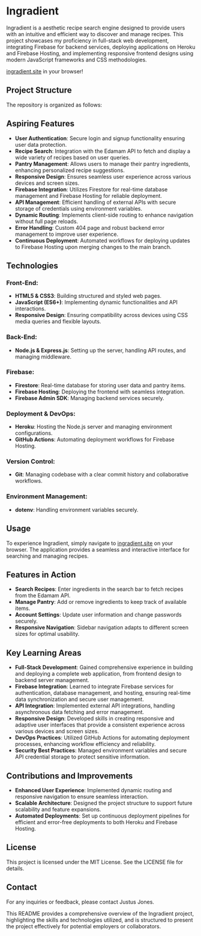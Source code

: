 # Ingradient

Ingradient is a aesthetic recipe search engine designed to provide users with an intuitive and efficient way to discover and manage recipes. This project showcases my proficiency in full-stack web development, integrating Firebase for backend services, deploying applications on Heroku and Firebase Hosting, and implementing responsive frontend designs using modern JavaScript frameworks and CSS methodologies.

[ingradient.site](http://ingradient.site) in your browser!


## Project Structure

The repository is organized as follows:

## Aspiring Features

- **User Authentication**: Secure login and signup functionality ensuring user data protection.
- **Recipe Search**: Integration with the Edamam API to fetch and display a wide variety of recipes based on user queries.
- **Pantry Management**: Allows users to manage their pantry ingredients, enhancing personalized recipe suggestions.
- **Responsive Design**: Ensures seamless user experience across various devices and screen sizes.
- **Firebase Integration**: Utilizes Firestore for real-time database management and Firebase Hosting for reliable deployment.
- **API Management**: Efficient handling of external APIs with secure storage of credentials using environment variables.
- **Dynamic Routing**: Implements client-side routing to enhance navigation without full page reloads.
- **Error Handling**: Custom 404 page and robust backend error management to improve user experience.
- **Continuous Deployment**: Automated workflows for deploying updates to Firebase Hosting upon merging changes to the main branch.

## Technologies

### Front-End:

- **HTML5 & CSS3**: Building structured and styled web pages.
- **JavaScript (ES6+)**: Implementing dynamic functionalities and API interactions.
- **Responsive Design**: Ensuring compatibility across devices using CSS media queries and flexible layouts.

### Back-End:

- **Node.js & Express.js**: Setting up the server, handling API routes, and managing middleware.

### Firebase:

- **Firestore**: Real-time database for storing user data and pantry items.
- **Firebase Hosting**: Deploying the frontend with seamless integration.
- **Firebase Admin SDK**: Managing backend services securely.

### Deployment & DevOps:

- **Heroku**: Hosting the Node.js server and managing environment configurations.
- **GitHub Actions**: Automating deployment workflows for Firebase Hosting.

### Version Control:

- **Git**: Managing codebase with a clear commit history and collaborative workflows.

### Environment Management:

- **dotenv**: Handling environment variables securely.

## Usage

To experience Ingradient, simply navigate to [ingradient.site](http://ingradient.site) on your browser. The application provides a seamless and interactive interface for searching and managing recipes.

## Features in Action

- **Search Recipes**: Enter ingredients in the search bar to fetch recipes from the Edamam API.
- **Manage Pantry**: Add or remove ingredients to keep track of available items.
- **Account Settings**: Update user information and change passwords securely.
- **Responsive Navigation**: Sidebar navigation adapts to different screen sizes for optimal usability.

## Key Learning Areas

- **Full-Stack Development**: Gained comprehensive experience in building and deploying a complete web application, from frontend design to backend server management.
- **Firebase Integration**: Learned to integrate Firebase services for authentication, database management, and hosting, ensuring real-time data synchronization and secure user management.
- **API Integration**: Implemented external API integrations, handling asynchronous data fetching and error management.
- **Responsive Design**: Developed skills in creating responsive and adaptive user interfaces that provide a consistent experience across various devices and screen sizes.
- **DevOps Practices**: Utilized GitHub Actions for automating deployment processes, enhancing workflow efficiency and reliability.
- **Security Best Practices**: Managed environment variables and secure API credential storage to protect sensitive information.

## Contributions and Improvements

- **Enhanced User Experience**: Implemented dynamic routing and responsive navigation to ensure seamless interaction.
- **Scalable Architecture**: Designed the project structure to support future scalability and feature expansions.
- **Automated Deployments**: Set up continuous deployment pipelines for efficient and error-free deployments to both Heroku and Firebase Hosting.

## License

This project is licensed under the MIT License. See the LICENSE file for details.

## Contact

For any inquiries or feedback, please contact Justus Jones.

This README provides a comprehensive overview of the Ingradient project, highlighting the skills and technologies utilized, and is structured to present the project effectively for potential employers or collaborators.
